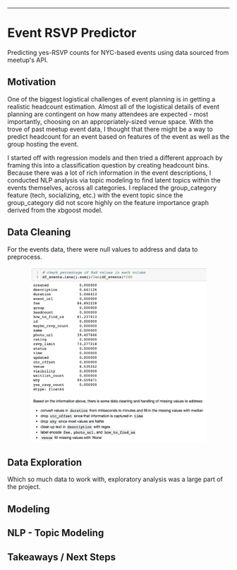 ***
# Event RSVP Predictor

Predicting yes-RSVP counts for NYC-based events using data sourced from meetup's API.

## Motivation
One of the biggest logistical challenges of event planning is in getting a realistic headcount estimation. Almost all of the logistical details of event planning are contingent on how many attendees are expected - most importantly, choosing on an appropriately-sized venue space.  With the trove of past meetup event data, I thought that there might be a way to predict headcount for an event based on features of the event as well as the group hosting the event.

I started off with regression models and then tried a different approach by framing this into a classification question by creating headcount bins. Because there was a lot of rich information in the event descriptions, I conducted NLP analysis via topic modeling to find latent topics within the events themselves, across all categories. I replaced the group_category feature (tech, socializing, etc.) with the event topic since the group_category did not score highly on the feature importance graph derived from the xbgoost model.

## Data Cleaning
For the events data, there were null values to address and data to preprocess.

<p align="center">
 <img width="400" alt="datacleaning" height="400" src="datacleaning.png">
</p>

## Data Exploration
Which so much data to work with, exploratory analysis was a large part of the project.



## Modeling


## NLP - Topic Modeling

## Takeaways / Next Steps
